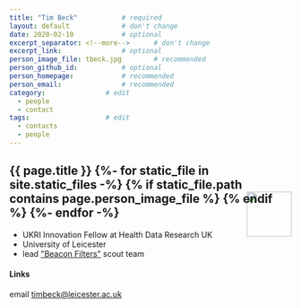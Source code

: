 ```yaml
---
title: "Tim Beck"			# required
layout: default				# don't change
date: 2020-02-10			# optional
excerpt_separator: <!--more-->		# don't change
excerpt_link:				# optional
person_image_file: tbeck.jpg		# recommended
person_github_id:			# optional
person_homepage: 			# recommended
person_email:				# recommended
category:				# edit
  - people
  - contact
tags:					# edit
  - contacts
  - people
---
```


<!-- automatic content -->

<h2>{{ page.title }}
{%- for static_file in site.static_files -%}
  {% if static_file.path contains page.person_image_file %}
<img align="right" style="float: right; width: 80px; margin-bottom: -80px;" src="{{ static_file.path | relative_url}}" />
  {% endif %}
{%- endfor -%}
</h2>

<!-- edit here for other content showing up on list page -->

* UKRI Innovation Fellow at Health Data Research UK
* University of Leicester
* lead ["Beacon Filters"](https://beacon-project.io/teams/filters.html) scout team

<!--more--><!-- edit below for additional content -->

#### Links

email [timbeck@leicester.ac.uk](mailto:timbeck@leicester.ac.uk)
